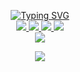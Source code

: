 <p align="center">
<a href="https://github.com/optimalgrowyt">
    <img src="https://readme-typing-svg.demolab.com?font=Firacode&size=24&duration=3000&pause=500&color=AE87FF&multiline=true&center=true&vCenter=true&width=265&height=124&lines=Matin+Soleymani;Midlevel; FullStack Developer" alt="Typing SVG" />
</a>
<br/>

<a href="https://github.com/optimalgrowyt">
    <img src="https://img.shields.io/badge/matinsoleymni-red?style=flat-square">
</a> 
<a href="https://t.me/optimalgrowyt">
    <img src="https://img.shields.io/badge/Channel-blue?style=flat-square&logo=telegram">
</a> 
<a href="https://www.linkedin.com/in/optimalgrowyt">
    <img src="https://img.shields.io/badge/-Linkedin-blue?style=flat-square&logo=linkedin">
</a>
<a href="mailto:abdulmatinkarimi.dr@gmail.com">
    <img src="https://img.shields.io/badge/-Email-red?style=flat-square&logo=gmail&logoColor=white">
</a>
<br/> 

<a href="https://github.com/optimalgrowyt">
    <img src="https://github-stats-alpha.vercel.app/api?username=optimalgrowyt&cc=22272e&tc=37BCF6&ic=AE87FF&bc=AE87FF">
</a>
<br>
</p>

<a href="https://github.com/optimalgrowyt">
    <p align="center">
         <img src="https://skillicons.dev/icons?i=xd,figma,github,vscode,linkedin,postman,git,alpinejs,vue,js,jquery,laravel,linux,md,nuxtjs,php,mysql,html,css,py,sass,tailwind,ts,solidity&perline=8" />
    </p>
   
</a>

